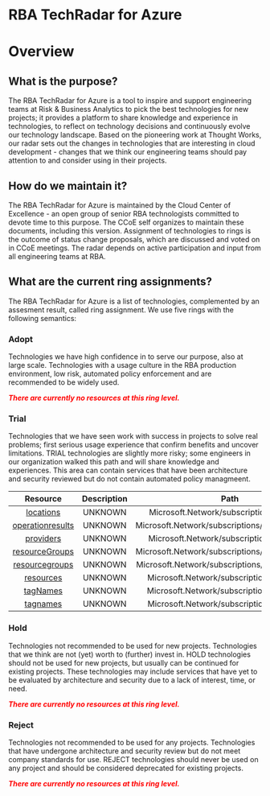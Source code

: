 
RBA TechRadar for Azure
=======================

# Overview

## What is the purpose?


The RBA TechRadar for Azure is a tool to inspire and support engineering teams at Risk & Business Analytics to pick the best technologies for new projects; it provides a platform to share knowledge and experience in technologies, to reflect on technology decisions and continuously evolve our technology landscape.  Based on the pioneering work at Thought Works, our radar sets out the changes in technologies that are interesting in cloud development - changes that we think our engineering teams should pay attention to and consider using in their projects.
## How do we maintain it?


The RBA TechRadar for Azure is maintained by the Cloud Center of Excellence - an open group of senior RBA technologists committed to devote time to this purpose.  The CCoE self organizes to maintain these documents, including this version.  Assignment of technologies to rings is the outcome of status change proposals, which are discussed and voted on in CCoE meetings.  The radar depends on active participation and input from all engineering teams at RBA.
## What are the current ring assignments?


The RBA TechRadar for Azure is a list of technologies, complemented by an assesment result, called ring assignment.  We use five rings with the following semantics:
### Adopt


Technologies we have high confidence in to serve our purpose, also at large scale.  Technologies with a usage culture in the RBA production environment, low risk, automated policy enforcement and are recommended to be widely used.  
  
***<font color="red"> There are currently no resources at this ring level. </font>***
### Trial


Technologies that we have seen work with success in projects to solve real problems;  first serious usage experience that confirm benefits and uncover limitations.  TRIAL technologies are slightly more risky; some engineers in our organization walked this path and will share knowledge and experiences.  This area can contain services that have been architecture and security reviewed but do not contain automated policy managmeent.  

|Resource|Description|Path|Status|
| :---: | :---: | :---: | :---: |
|[locations](https://github.com/openrba/python-azure-techradar/tree/master/Microsoft.Network/subscriptions/locations)|UNKNOWN|Microsoft.Network/subscriptions/locations|TRIAL|
|[operationresults](https://github.com/openrba/python-azure-techradar/tree/master/Microsoft.Network/subscriptions/operationresults)|UNKNOWN|Microsoft.Network/subscriptions/operationresults|TRIAL|
|[providers](https://github.com/openrba/python-azure-techradar/tree/master/Microsoft.Network/subscriptions/providers)|UNKNOWN|Microsoft.Network/subscriptions/providers|TRIAL|
|[resourceGroups](https://github.com/openrba/python-azure-techradar/tree/master/Microsoft.Network/subscriptions/resourceGroups)|UNKNOWN|Microsoft.Network/subscriptions/resourceGroups|TRIAL|
|[resourcegroups](https://github.com/openrba/python-azure-techradar/tree/master/Microsoft.Network/subscriptions/resourcegroups)|UNKNOWN|Microsoft.Network/subscriptions/resourcegroups|TRIAL|
|[resources](https://github.com/openrba/python-azure-techradar/tree/master/Microsoft.Network/subscriptions/resources)|UNKNOWN|Microsoft.Network/subscriptions/resources|TRIAL|
|[tagNames](https://github.com/openrba/python-azure-techradar/tree/master/Microsoft.Network/subscriptions/tagNames)|UNKNOWN|Microsoft.Network/subscriptions/tagNames|TRIAL|
|[tagnames](https://github.com/openrba/python-azure-techradar/tree/master/Microsoft.Network/subscriptions/tagnames)|UNKNOWN|Microsoft.Network/subscriptions/tagnames|TRIAL|

### Hold


Technologies not recommended to be used for new projects. Technologies that we think are not (yet) worth to (further) invest in.  HOLD technologies should not be used for new projects, but usually can be continued for existing projects.  These technologies may include services that have yet to be evaluated by architecture and security due to a lack of interest, time, or need.  
  
***<font color="red"> There are currently no resources at this ring level. </font>***
### Reject


Technologies not recommended to be used for any projects. Technologies that have undergone architecture and security review but do not meet company standards for use.  REJECT technologies should never be used on any project and should be considered deprecated for existing projects.  
  
***<font color="red"> There are currently no resources at this ring level. </font>***